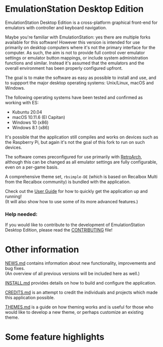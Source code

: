 EmulationStation Desktop Edition
================================

EmulationStation Desktop Edition is a cross-platform graphical front-end for emulators with controller and keyboard navigation.

Maybe you're familiar with EmulationStation: yes there are multiple forks available for this software! However this version is intended for use primarily on desktop computers where it's not the primary interface for the computer. As such, the aim is not to provide full control over emulator settings or emulator button mappings, or include system administration functions and similar. Instead it's assumed that the emulators and the overall environment has been properly configured upfront.

The goal is to make the software as easy as possible to install and use, and to suppport the major desktop operating systems: Unix/Linux, macOS and Windows.

The following operating systems have been tested and confirmed as working with ES:

* Kubuntu 20.04
* macOS 10.11.6 (El Capitan)
* Windows 10 (x86)
* Windows 8.1 (x86)

It's possible that the application still compiles and works on devices such as the Raspberry Pi, but again it's not the goal of this fork to run on such devices.

The software comes preconfigured for use primarily with [RetroArch](https://www.retroarch.com), although this can be changed as all emulator settings are fully configurable, even on a per-game basis.

A comprehensive theme set, `rbsimple-DE` (which is based on Recalbox Multi from the Recalbox community) is bundled with the application.

Check out the [User Guide](USERGUIDE.md) for how to quickly get the application up and running! \
(It will also show how to use some of its more advanced features.)


### Help needed:

If you would like to contribute to the development of EmulationStation Desktop Edition, please read the [CONTRIBUTING](CONTRIBUTING.md) file!


Other information
=================

[NEWS.md](NEWS.md) contains information about new functionality, improvements and bug fixes. \
(An overview of all previous versions will be included here as well.)

[INSTALL.md](INSTALL.md) provides details on how to build and configure the application.

[CREDITS.md](CREDITS.md) is an attempt to credit the individuals and projects which made this application possible.

[THEMES.md](THEMES.md) is a guide on how theming works and is useful for those who would like to develop a new theme, or perhaps customize an existing theme.


Some feature highlights
=======================
